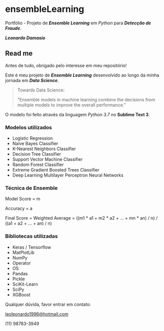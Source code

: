 # ensembleLearning
Portfólio - Projeto de **_Ensemble Learning_** em *Python* para **_Detecção de Fraude_**.

**_Leonardo Damasio_**
                                                                                  
## Read me

Antes de tudo, obrigado pelo interesse em meu repositório!

Este é meu projeto de **_Ensemble Learning_** desenvolvido ao longo da minha jornada em **_Data Science_**. 

>Towards Data Science: 
>
>"Ensemble models in machine learning combine the decisions from multiple models to improve the overall performance." 

O modelo foi feito através da linguagem *Python 3.7* no **Sublime Text 3**.

### Modelos utilizados

- Logistic Regression
- Naive Bayes Classifier
- K-Nearest Neighbors Classifier
- Decision Tree Classifier
- Support Vector Machine Classifier
- Random Forest Classifier
- Extreme Gradient Boosted Trees Classifier
- Deep Learning Multilayer Perceptron Neural Networks

### Técnica de Ensemble

Model Score = m

Accuracy = a

Final Score = Weighted Average = ((m1 * a1 + m2 * a2 + ... + mn * an) / n) / ((a1 + a2 + ... + an) / n)

### Bibliotecas utilizadas

- Keras / Tensorflow
- MatPlotLib
- NumPy
- Operator
- OS
- Pandas
- Pickle
- SciKit-Learn
- SciPy
- XGBoost

Qualquer dúvida, favor entrar em contato:

leoleonardo1996@hotmail.com

(11) 98783-3949

![]()
